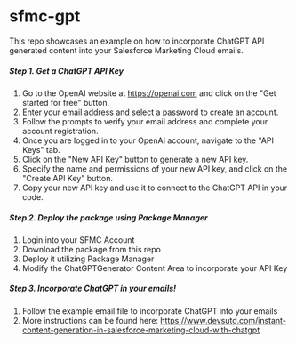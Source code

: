 # sfmc-gpt
This repo showcases an example on how to incorporate ChatGPT API generated content into your Salesforce Marketing Cloud emails.

##### Step 1. Get a ChatGPT API Key

1. Go to the OpenAI website at https://openai.com and click on the "Get started for free" button.
2. Enter your email address and select a password to create an account.
3. Follow the prompts to verify your email address and complete your account registration.
4. Once you are logged in to your OpenAI account, navigate to the "API Keys" tab.
5. Click on the "New API Key" button to generate a new API key.
6. Specify the name and permissions of your new API key, and click on the "Create API Key" button.
7. Copy your new API key and use it to connect to the ChatGPT API in your code.

##### Step 2. Deploy the package using Package Manager

1. Login into your SFMC Account
2. Download the package from this repo
3. Deploy it utilizing Package Manager
4. Modify the ChatGPTGenerator Content Area to incorporate your API Key

##### Step 3. Incorporate ChatGPT in your emails!

1. Follow the example email file to incorporate ChatGPT into your emails
2. More instructions can be found here: https://www.devsutd.com/instant-content-generation-in-salesforce-marketing-cloud-with-chatgpt
